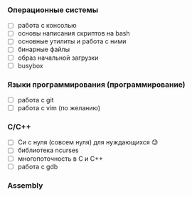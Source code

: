 ### Операционные системы
- [ ] работа с консолью 
 - [ ] основы написания скриптов на bash  
 - [ ] основные утилиты и работа с ними
- [ ] бинарные файлы  
- [ ] образ начальной загрузки 
- [ ] busybox 

### Языки программирования (программирование)
- [ ] работа с git 
- [ ] работа с vim (по желанию)  

### C/C++
- [ ] Си с нуля (совсем нуля) для нуждающихся :sweat:   
- [ ] библиотека ncurses
- [ ] многопоточность в C и C++  
- [ ] работа с gdb  

### Assembly 
